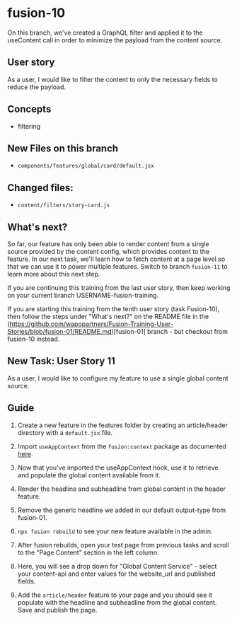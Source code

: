 # fusion-10
On this branch, we've created a GraphQL filter and applied it to the useContent call in order to minimize the payload from the content source.

## User story
As a user, I would like to filter the content to only the necessary fields to reduce the payload.

## Concepts
- filtering

## New Files on this branch
- `components/features/global/card/default.jsx`

## Changed files:
- `content/filters/story-card.js`

## What's next?
So far, our feature has only been able to render content from a single source provided by the content config, which provides content to the feature. In our next task, we'll learn how to fetch content at a page level so that we can use it to power multiple features. Switch to branch `fusion-11` to learn more about this next step.

If you are continuing this training from the last user story, then keep working on your current branch USERNAME-fusion-training.

If you are starting this training from the tenth user story (task Fusion-10), then follow the steps under "What's next?" on the README file in the (https://github.com/wapopartners/Fusion-Training-User-Stories/blob/fusion-01/README.md)[fusion-01] branch - but checkout from fusion-10 instead.

## New Task: User Story 11

As a user, I would like to configure my feature to use a single global content source.

## Guide

01. Create a new feature in the features folder by creating an article/header directory with a `default.jsx` file.

02. Import `useAppContext` from the `fusion:context` package as documented [here](https://redirector.arcpublishing.com/alc/arc-products/pagebuilder/fusion/documentation/api/feature-pack/components/context.md).

03. Now that you've imported the useAppContext hook, use it to retrieve and populate the global content available from it.

04. Render the headline and subheadline from global content in the header feature.

05. Remove the generic headline we added in our default output-type from fusion-01.

06. `npx fusion rebuild` to see your new feature available in the admin.

07.  After fusion rebuilds, open your test page from previous tasks and scroll to the "Page Content" section in the left column.

08. Here, you will see a drop down for "Global Content Service" - select your content-api and enter values for the website_url and published fields.

09. Add the `article/header` feature to your page and you should see it populate with the headline and subheadline from the global content. Save and publish the page.
